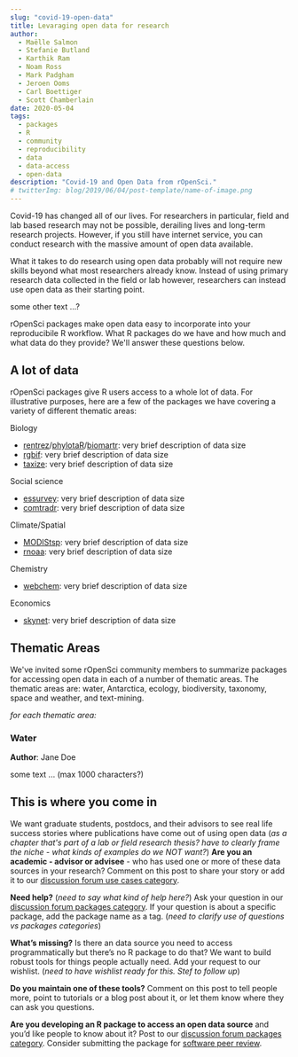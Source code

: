 ```yaml
---
slug: "covid-19-open-data"
title: Levaraging open data for research
author:
  - Maëlle Salmon
  - Stefanie Butland
  - Karthik Ram
  - Noam Ross
  - Mark Padgham
  - Jeroen Ooms
  - Carl Boettiger
  - Scott Chamberlain
date: 2020-05-04
tags:
  - packages
  - R
  - community
  - reproducibility
  - data
  - data-access
  - open-data
description: "Covid-19 and Open Data from rOpenSci."
# twitterImg: blog/2019/06/04/post-template/name-of-image.png
---
```



Covid-19 has changed all of our lives. For researchers in particular, field and lab based research may not be possible, derailing lives and long-term research projects. However, if you still have internet service, you can conduct research with the massive amount of open data available.

What it takes to do research using open data probably will not require new skills beyond what most researchers already know. Instead of using primary research data collected in the field or lab however, researchers can instead use open data as their starting point.

some other text ...?

rOpenSci packages make open data easy to incorporate into your reproducibile R workflow. What R packages do we have and how much and what data do they provide? We'll answer these questions below.

## A lot of data

<!-- Below we'll cover a variety of research areas (see _Thematic Areas_),  -->

rOpenSci packages give R users access to a whole lot of data. For illustrative purposes, here are a few of the packages we have covering a variety of different thematic areas:

Biology

* [rentrez][]/[phylotaR][]/[biomartr][]: very brief description of data size
* [rgbif][]: very brief description of data size
* [taxize][]: very brief description of data size

Social science

* [essurvey][]: very brief description of data size
* [comtradr][]: very brief description of data size

Climate/Spatial

* [MODIStsp][]: very brief description of data size
* [rnoaa][]: very brief description of data size

Chemistry

* [webchem][]: very brief description of data size

Economics

* [skynet][]: very brief description of data size


## Thematic Areas

We've invited some rOpenSci community members to summarize packages for accessing open data in each of a number of thematic areas. The thematic areas are: water, Antarctica, ecology, biodiversity, taxonomy, space and weather, and text-mining.

_for each thematic area:_

### Water

**Author**: Jane Doe

some text ... (max 1000 characters?)

## This is where you come in

We want graduate students, postdocs, and their advisors to see real life success stories where publications have come out of using open data (_as a chapter that's part of a lab or field research thesis? have to clearly frame the niche - what kinds of examples do we NOT want?_) 
**Are you an academic - advisor or advisee** - who has used one or more of these data sources in your research?
Comment on this post to share your story or add it to our [discussion forum use cases category][]. 

**Need help?** (_need to say what kind of help here?_)
Ask your question in our [discussion forum packages category][]. 
If your question is about a specific package, add the package name as a tag. 
(_need to clarify use of questions vs packages categories_)

**What’s missing?** Is there an data source you need to access programmatically but there’s no R package to do that? 
We want to build robust tools for things people actually need. Add your request to our wishlist. 
(_need to have wishlist ready for this. Stef to follow up_)

**Do you maintain one of these tools?** 
Comment on this post to tell people more, point to tutorials or a blog post about it, or let them know where they can ask you questions.

**Are you developing an R package to access an open data source** and you’d like people to know about it?
Post to our [discussion forum packages category][].
Consider submitting the package for [software peer review][].



[biomartr]: https://docs.ropensci.org/biomartr
[rentrez]: https://docs.ropensci.org/rentrez
[phylotaR]: https://docs.ropensci.org/phylotaR
[rgbif]: https://docs.ropensci.org/rgbif
[rebird]: https://docs.ropensci.org/rebird
[auk]: https://docs.ropensci.org/auk
[MODIStsp]: https://docs.ropensci.org/MODIStsp
[rnoaa]: https://docs.ropensci.org/rnoaa
[rcrossref]: https://docs.ropensci.org/rcrossref
[webchem]: https://docs.ropensci.org/webchem
[taxize]: https://docs.ropensci.org/taxize
[skynet]: https://docs.ropensci.org/skynet
[essurvey]: https://docs.ropensci.org/essurvey
[comtradr]: https://docs.ropensci.org/comtradr
[software peer review]: https://devguide.ropensci.org/
[discussion forum packages category]: https://discuss.ropensci.org/c/packages/
[discussion forum use cases category]:https://discuss.ropensci.org/c/usecases/
